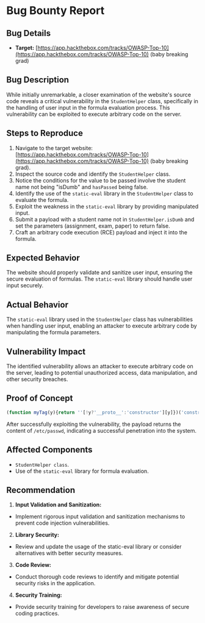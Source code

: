 # Bug Bounty Report

## Bug Details
- **Target:** [https://app.hackthebox.com/tracks/OWASP-Top-10](https://app.hackthebox.com/tracks/OWASP-Top-10) (baby breaking grad)

## Bug Description
While initially unremarkable, a closer examination of the website's source code reveals a critical vulnerability in the `StudentHelper` class, specifically in the handling of user input in the formula evaluation process. This vulnerability can be exploited to execute arbitrary code on the server.

## Steps to Reproduce
1. Navigate to the target website: [https://app.hackthebox.com/tracks/OWASP-Top-10](https://app.hackthebox.com/tracks/OWASP-Top-10) (baby breaking grad).
2. Inspect the source code and identify the `StudentHelper` class.
3. Notice the conditions for the value to be passed involve the student name not being "isDumb" and `hasPassed` being false.
4. Identify the use of the `static-eval` library in the `StudentHelper` class to evaluate the formula.
5. Exploit the weakness in the `static-eval` library by providing manipulated input.
6. Submit a payload with a student name not in `StudentHelper.isDumb` and set the parameters (assignment, exam, paper) to return false.
7. Craft an arbitrary code execution (RCE) payload and inject it into the formula.

## Expected Behavior
The website should properly validate and sanitize user input, ensuring the secure evaluation of formulas. The `static-eval` library should handle user input securely.

## Actual Behavior
The `static-eval` library used in the `StudentHelper` class has vulnerabilities when handling user input, enabling an attacker to execute arbitrary code by manipulating the formula parameters.

## Vulnerability Impact
The identified vulnerability allows an attacker to execute arbitrary code on the server, leading to potential unauthorized access, data manipulation, and other security breaches.

## Proof of Concept
```javascript
(function myTag(y){return ''[!y?'__proto__':'constructor'][y]})('constructor')('throw new Error(global.process.mainModule.constructor._load(\"child_process\").execSync(\"cat /etc/passwd\").toString())')()
```
After successfully exploiting the vulnerability, the payload returns the content of `/etc/passwd`, indicating a successful penetration into the system.

## Affected Components
- `StudentHelper class`.
- Use of the `static-eval` library for formula evaluation.

## Recommendation
1. **Input Validation and Sanitization:**
- Implement rigorous input validation and sanitization mechanisms to prevent code injection vulnerabilities.
2. **Library Security:**
- Review and update the usage of the static-eval library or consider alternatives with better security measures.
3. **Code Review:**
- Conduct thorough code reviews to identify and mitigate potential security risks in the application.
4. **Security Training:**
- Provide security training for developers to raise awareness of secure coding practices.